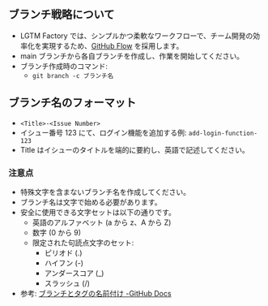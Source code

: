 ## ブランチ戦略について

- LGTM Factory では、シンプルかつ柔軟なワークフローで、チーム開発の効率化を実現するため、[GitHub Flow](https://docs.github.com/ja/get-started/using-github/github-flow) を採用します。
- main ブランチから各自ブランチを作成し、作業を開始してください。
- ブランチ作成時のコマンド:
  - `git branch -c ブランチ名`

## ブランチ名のフォーマット

- `<Title>-<Issue Number>`
- イシュー番号 123 にて、ログイン機能を追加する例: `add-login-function-123`
- Title はイシューのタイトルを端的に要約し、英語で記述してください。

### 注意点

- 特殊文字を含まないブランチ名を作成してください。
- ブランチ名は文字で始める必要があります。
- 安全に使用できる文字セットは以下の通りです。
  - 英語のアルファベット (a から z、A から Z)
  - 数字 (0 から 9)
  - 限定された句読点文字のセット:
    - ピリオド (.)
    - ハイフン (-)
    - アンダースコア (\_)
    - スラッシュ (/)
- 参考: [ブランチとタグの名前付け -GitHub Docs](https://docs.github.com/ja/get-started/using-git/dealing-with-special-characters-in-branch-and-tag-names#naming-branches-and-tags)

